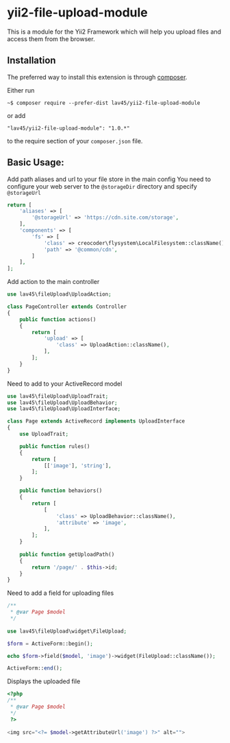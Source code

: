 yii2-file-upload-module
==============================

This is a module for the Yii2 Framework which will help you upload files and access them from the browser.


Installation
------------

The preferred way to install this extension is through [composer](http://getcomposer.org/download/).

Either run

```
~$ composer require --prefer-dist lav45/yii2-file-upload-module
```

or add

```
"lav45/yii2-file-upload-module": "1.0.*"
```

to the require section of your `composer.json` file.


Basic Usage:
------

Add path aliases and url to your file store in the main config
You need to configure your web server to the `@storageDir` directory and specify `@storageUrl`
```php
return [
    'aliases' => [
        '@storageUrl' => 'https://cdn.site.com/storage',
    ],
    'components' => [
        'fs' => [
            'class' => creocoder\flysystem\LocalFilesystem::className(),
            'path' => '@common/cdn',
        ]
    ],
];
```

Add action to the main controller
```php
use lav45\fileUpload\UploadAction;

class PageController extends Controller
{
    public function actions()
    {
        return [
            'upload' => [
                'class' => UploadAction::className(),
            ],
        ];
    }
}
```

Need to add to your ActiveRecord model
```php
use lav45\fileUpload\UploadTrait;
use lav45\fileUpload\UploadBehavior;
use lav45\fileUpload\UploadInterface;

class Page extends ActiveRecord implements UploadInterface
{
    use UploadTrait;

    public function rules()
    {
        return [
            [['image'], 'string'],
        ];
    }

    public function behaviors()
    {
        return [
            [
                'class' => UploadBehavior::className(),
                'attribute' => 'image',
            ],
        ];
    }
    
    public function getUploadPath()
    {
        return '/page/' . $this->id;
    }
}
```

Need to add a field for uploading files
```php
/**
 * @var Page $model
 */
 
use lav45\fileUpload\widget\FileUpload;

$form = ActiveForm::begin();

echo $form->field($model, 'image')->widget(FileUpload::className());

ActiveForm::end();
```

Displays the uploaded file
```php
<?php
/**
 * @var Page $model
 */
 ?>
 
<img src="<?= $model->getAttributeUrl('image') ?>" alt="">
```
